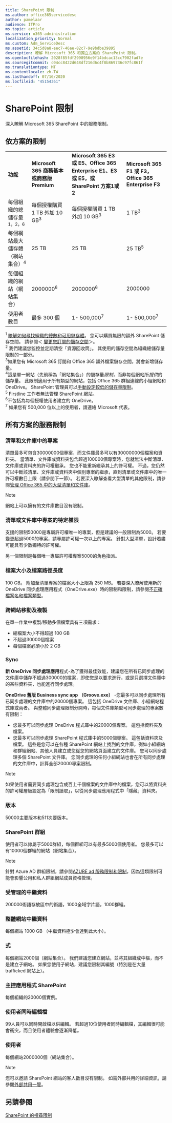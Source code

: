 ```yaml
---
title: SharePoint 限制
ms.author: office365servicedesc
author: pamelaar
audience: ITPro
ms.topic: article
ms.service: o365-administration
localization_priority: Normal
ms.custom: Adm_ServiceDesc
ms.assetid: 34c5d8a8-eec7-46ae-82c7-9e9bdbe39895
description: 瞭解 Microsoft 365 和獨立方案的 SharePoint 限制。
ms.openlocfilehash: 2028f85fdf2998956e9f14bdcac13cc7902fad7e
ms.sourcegitcommit: c04cc8422d648df216d6c4f8b869736c97fc861f
ms.translationtype: MT
ms.contentlocale: zh-TW
ms.lasthandoff: 07/16/2020
ms.locfileid: "45154361"
---
```

# <a name="sharepoint-limits"></a>SharePoint 限制

深入瞭解 Microsoft 365 SharePoint 中的服務限制。
  
## <a name="limits-by-plan"></a>依方案的限制 

|||||
|:-----|:-----|:-----|:-----|
|**功能** <br/> |**Microsoft 365 商務基本或商務版 Premium** <br/> |**Microsoft 365 E3 或 E5、Office 365 Enterprise E1、E3 或 E5，或 SharePoint 方案1或2** <br/> | **Microsoft 365 F1 或 F3，Office 365 Enterprise F3** <br/> |
|每個組織的總儲存量<sup>1，2，6</sup> <br/> |每個授權購買 1 TB 外加 10 GB<sup>3</sup>  <br/> |每個授權購買 1 TB 外加 10 GB<sup>3</sup> <br/> |1 TB<sup>3</sup> <br/> |
|每個網站最大儲存體（網站集合）<sup>4</sup><br/> |25 TB <br/> |25 TB <br/> |25 TB<sup>5</sup> <br/> |
|每個組織的網站（網站集合）  <br/> |2000000<sup>6</sup> <br/> |2000000<sup>6</sup> <br/> |2000000<br/> |
|使用者數目  <br/> |最多 300 個  <br/> |1- 500,000<sup>7</sup> <br/> |1- 500,000<sup>7</sup> <br/> |
   
<sup>1</sup> [瞭解如何尋找組織的總數和可用儲存體](/sharepoint/manage-site-collection-storage-limits)。 您可以購買無限的額外 SharePoint 儲存空間。 請參閱＜ [變更您訂閱的儲存空間](/office365/admin/subscriptions-and-billing/add-storage-space)＞。 
<br/><sup>2</sup> 我們建議您監控並定期清空「資源回收筒」。 其使用的儲存空間為組織總儲存量限制的一部分。 
<br/> <sup>3</sup>如果您有 Microsoft 365 訂閱和 Office 365 額外檔案儲存空間，將會新增儲存量。 
<br/> <sup>4</sup>這是單一網站（先前稱為「網站集合」）的儲存量*限制*，而非每個網站所*提供*的儲存量。 此限制適用于所有類型的網站，包括 Office 365 群組連線的小組網站和 OneDrive。 SharePoint 管理員可以[手動設定較低的儲存量限制](/sharepoint/manage-site-collection-storage-limits#manage-individual-site-storage-limits)。 
<br/> <sup>5</sup> Firstline 工作者無法管理 SharePoint 網站。 
<br/> <sup>6</sup>不包括為每個授權使用者建立的 OneDrive。 
<br/> <sup>7</sup> 如果您有 500,000 位以上的使用者，請連絡 Microsoft 代表。 
  
## <a name="service-limits-for-all-plans"></a>所有方案的服務限制

### <a name="items-in-lists-and-libraries"></a>清單和文件庫中的專案

清單最多可包含30000000個專案，而文件庫最多可以有30000000個檔案和資料夾。 當清單、文件庫或資料夾包含超過100000個專案時，您就無法中斷清單、文件庫或資料夾的許可權繼承。 您也不能重新繼承其上的許可權。 不過，您仍然可以中斷該清單、文件庫或資料夾中個別專案的繼承，直到清單或文件庫中的唯一許可權數目上限（請參閱下一節）。 若要深入瞭解查看大型清單的其他限制，請參閱[管理 Office 365 中的大型清單和文件庫](https://support.office.com/article/b4038448-ec0e-49b7-b853-679d3d8fb784)。 

> [!NOTE]
> 網站上可以擁有的文件庫數目沒有限制。

### <a name="unique-permissions-for-items-in-a-list-or-library"></a>清單或文件庫中專案的特定權限

支援的限制50000是專屬許可權唯一的專案，但是建議的一般限制為5000。 若要變更超過5000的專案，請專屬許可權一次以上的專案。 針對大型清單，設計若盡可能具有少數獨特的許可權。

另一個限制是每個唯一專屬許可權專案5000的角色指派。 

### <a name="file-size-and-file-path-length"></a>檔案大小及檔案路徑長度

100 GB。 附加至清單專案的檔案大小上限為 250 MB。 若要深入瞭解使用新的 OneDrive 同步處理應用程式（OneDrive.exe）時的限制和限制，請參閱[不正確檔案名和檔案類型](https://support.office.com/article/64883a5d-228e-48f5-b3d2-eb39e07630fa)。

### <a name="moving-and-copying-across-sites"></a>跨網站移動及複製

在單一作業中複製/移動多個檔案具有三項需求： 

- 總檔案大小不得超過 100 GB 
- 不超過30000個檔案
- 每個檔案必須小於 2 GB

### <a name="sync"></a>Sync

**新 OneDrive 同步處理應用**程式-為了獲得最佳效能，建議您在所有已同步處理的文件庫中儲存不超過300000的檔案，即使您是以要求進行，或是只選擇文件庫中的某些資料夾，也能進行同步處理。

**OneDrive 舊版 Business sync app （Groove.exe）** -您最多可以同步處理所有已同步處理的文件庫中的20000個專案。 這包括 OneDrive 文件庫、小組網站程式庫或兩者。 與整體同步處理限制分開時，每個文件庫類型可同步處理的專案數有限制：

   - 您最多可以同步處理 OneDrive 程式庫中的20000個專案。 這包括資料夾及檔案。 
   - 您最多可以同步處理 SharePoint 程式庫中的5000個專案。 這包括資料夾及檔案。 這些是您可以在各種 SharePoint 網站上找到的文件庫，例如小組網站和群組網站、其他人員建立或您從您的網站頁面建立的文件庫。 您可以同步處理多個 SharePoint 文件庫。 您同步處理的任何小組網站也會在所有同步處理的文件庫中，計算全部20000專案限制。

> [!NOTE]
> 如果使用者需要同步處理包含成百上千個檔案的文件庫中的檔案，您可以將資料夾的許可權層級設定為「限制讀取」，以從同步處理應用程式中「隱藏」資料夾。 

### <a name="versions"></a>版本

50000主要版本和511次要版本。

### <a name="sharepoint-groups"></a>SharePoint 群組

使用者可以隸屬于5000群組，每個群組可以有最多5000個使用者。 您最多可以有10000個群組的網站（網站集合）。

> [!NOTE]
> 針對 Azure AD 群組限制，請參閱[AZURE ad 服務限制和限制](/azure/active-directory/users-groups-roles/directory-service-limits-restrictions)，因為這類限制可能會影響公用和私人群組網站成員資格管理。 

### <a name="managed-metadata"></a>受管理的中繼資料

200000術語存放區中的術語，1000全域字片語，1000群組。

### <a name="overall-site-metadata"></a>整體網站中繼資料

每個網站 1000 GB （中繼資料極少會達到此大小）。

### <a name="subsites"></a>式 

每個網站2000個（網站集合）。 我們建議您建立網站，並將其組織成中樞，而不是建立子網站。 如果您使用子網站，建議您限制其編號（特別是在大量 trafficked 網站上）。

### <a name="sharepoint-hosted-applications"></a>主控應用程式 SharePoint

每個組織的20000個實例。

### <a name="people-editing-a-document-at-the-same-time"></a>使用者同時編輯檔

99人員可以同時開啟檔以供編輯。 若超過10位使用者同時編輯檔，其編輯很可能會衝突，而且使用者體驗會逐漸降低。

### <a name="users"></a>使用者

每個網站2000000個（網站集合）。
   
> [!NOTE]
> 您可以邀請 SharePoint 網站的客人數目沒有限制。 如需外部共用的詳細資訊，請參閱[外部共用一覽](/sharepoint/external-sharing-overview)。

## <a name="see-also"></a>另請參閱

[SharePoint 的搜尋限制](/sharepoint/search-limits)
